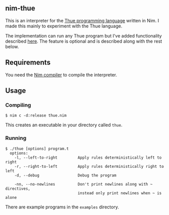 ## nim-thue

This is an interpreter for the [Thue programming language][1] written in Nim.
I made this mainly to experiment with the Thue language.

The implementation can run any Thue program but I've added functionality
described [here](http://lvogel.free.fr/thue.htm). The feature is optional and
is described along with the rest below.

[1]: https://en.wikipedia.org/wiki/Thue_(programming_language)

## Requirements

You need the [Nim compiler](http://nim-lang.org/) to compile the interpreter.

## Usage

### Compiling

```
$ nim c -d:release thue.nim
```

This creates an executable in your directory called `thue`.

### Running

```
$ ./thue [options] program.t
  options:
    -l, --left-to-right         Apply rules deterministically left to right
    -r, --right-to-left         Apply rules deterministically right to left
    -d, --debug                 Debug the program

    -nn, --no-newlines          Don't print newlines along with ~ directives,
                                instead only print newlines when ~ is alone
```

There are example programs in the `examples` directory.
